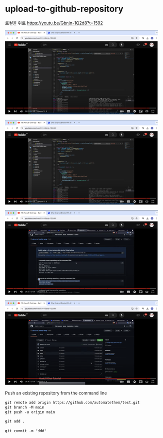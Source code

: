 # upload-to-github-repository

로컬을 위로
https://youtu.be/Gbnjn-1Q2d8?t=1592

![](attach_files/1.png?raw=true)

![](attach_files/2.png?raw=true)

![](attach_files/3.png?raw=true)

![](attach_files/4.png?raw=true)

Push an existing repository from the command line
```
git remote add origin https://github.com/automatethem/test.git
git branch -M main
git push -u origin main
```

```
git add .

git commit -m "ddd"
```
